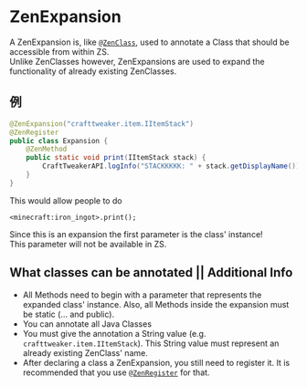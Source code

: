 # ZenExpansion

A ZenExpansion is, like [`@ZenClass`](/Dev_Area/ZenAnnotations/Annotation_ZenClass/), used to annotate a Class that should be accessible from within ZS.  
Unlike ZenClasses however, ZenExpansions are used to expand the functionality of already existing ZenClasses.

## 例

```java
@ZenExpansion("crafttweaker.item.IItemStack")
@ZenRegister
public class Expansion {
    @ZenMethod
    public static void print(IItemStack stack) {
        CraftTweakerAPI.logInfo("STACKKKKK: " + stack.getDisplayName());
    }
}
```

This would allow people to do
```zenscript
<minecraft:iron_ingot>.print();
```

Since this is an expansion the first parameter is the class' instance!  
This parameter will not be available in ZS.

## What classes can be annotated || Additional Info

- All Methods need to begin with a parameter that represents the expanded class' instance. Also, all Methods inside the expansion must be static (... and public).
- You can annotate all Java Classes
- You must give the annotation a String value (e.g. `crafttweaker.item.IItemStack`). This String value must represent an already existing ZenClass' name.
- After declaring a class a ZenExpansion, you still need to register it. It is recommended that you use [`@ZenRegister`](/Dev_Area/ZenAnnotations/Annotation_ZenRegister/) for that.